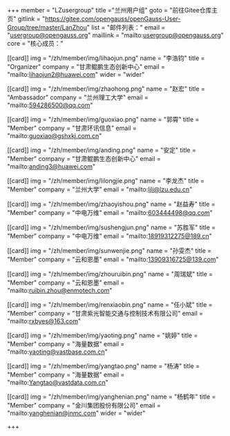 ﻿+++
member = "LZusergroup"
title ="兰州用户组"
goto = "前往Gitee仓库主页"
gitlink = "https://gitee.com/opengauss/openGauss-User-Group/tree/master/LanZhou"
list = "邮件列表："
email = "usergroup@opengauss.org"
maillink = "mailto:usergroup@opengauss.org"
core = "核心成员："


[[card]]
img = "/zh/member/img/lihaojun.png"
name = "李浩钧"
title = "Organizer"
company = "甘肃鲲鹏生态创新中心"
email = "mailto:lihaojun2@huawei.com"
wider = "wider"

[[card]]
img = "/zh/member/img/zhaohong.png"
name = "赵宏"
title = "Ambassador"
company = "兰州理工大学"
email = "mailto:594286500@qq.com"

[[card]]
img = "/zh/member/img/guoxiao.png"
name = "郭霄"
title = "Member"
company = "甘肃环讯信息"
email = "mailto:guoxiao@gshxkj.com.cn"

[[card]]
img = "/zh/member/img/anding.png"
name = "安定"
title = "Member"
company = "甘肃鲲鹏生态创新中心"
email = "mailto:anding3@huawei.com"

[[card]]
img = "/zh/member/img/lilongjie.png"
name = "李龙杰"
title = "Member"
company = "兰州大学"
email = "mailto:ljli@lzu.edu.cn"

[[card]]
img = "/zh/member/img/zhaoyishou.png"
name = "赵益寿"
title = "Member"
company = "中电万维"
email = "mailto:603444498@qq.com"

[[card]]
img = "/zh/member/img/sushengjun.png"
name = "苏胜军"
title = "Member"
company = "中电万维"
email = "mailto:18919312275@189.cn"

[[card]]
img = "/zh/member/img/sunwenjie.png"
name = "孙雯杰"
title = "Member"
company = "云和恩墨"
email = "mailto:13909316725@139.com"

[[card]]
img = "/zh/member/img/zhouruibin.png"
name = "周瑞斌"
title = "Member"
company = "云和恩墨"
email = "mailto:ruibin.zhou@enmotech.com"

[[card]]
img = "/zh/member/img/renxiaobin.png"
name = "任小斌"
title = "Member"
company = "甘肃紫光智能交通与控制技术有限公司"
email = "mailto:rxbyes@163.com"

[[card]]
img = "/zh/member/img/yaoting.png"
name = "姚婷"
title = "Member"
company = "海量数据"
email = "mailto:yaoting@vastbase.com.cn"

[[card]]
img = "/zh/member/img/yangtao.png"
name = "杨涛"
title = "Member"
company = "海量数据"
email = "mailto:Yangtao@vastdata.com.cn"

[[card]]
img = "/zh/member/img/yanghenian.png"
name = "杨鹤年"
title = "Member"
company = "金川集团股份有限公司"
email = "mailto:yanghenian@jnmc.com"
wider = "wider"

+++